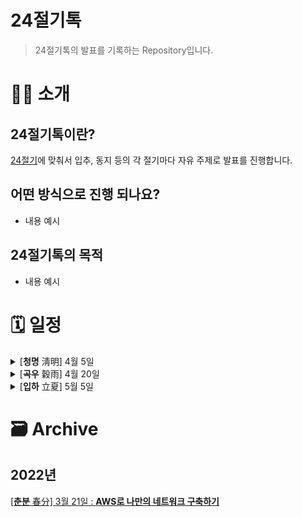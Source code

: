 # 24절기톡

> 24절기톡의 발표를 기록하는 Repository입니다.

# 👋🏻 소개

## 24절기톡이란?

[24절기](https://terms.naver.com/entry.naver?docId=1135069&cid=40942&categoryId=32286)에 맞춰서 입추, 동지 등의 각 절기마다 자유 주제로 발표를 진행합니다.

## 어떤 방식으로 진행 되나요?

- 내용 예시

## 24절기톡의 목적

- 내용 예시

# 🗓 일정

<details>
  <summary>[<strong>청명</strong> 淸明] 4월 5일</summary>

**주제: 미정**
  
> 📆 : 4월 5일 화요일 | 20:00 ~ 21:00
  
> 🗣 : Kate_송무송 [@moosongsong](https://github.com/moosongsong)

> 📍 : 

</details>
<details>
<summary>[<strong>곡우</strong> 穀雨] 4월 20일</summary>

**주제: 미정**
  
> 📆 : 4월 20일 수요일 | 20:00 ~ 21:00
  
> 🗣 : Dudo_이정우 [@leejw0803](https://github.com/leejw0803)

> 📍 : 

</details>
<details>
<summary>[<strong>입하</strong> 立夏] 5월 5일</summary>
</details>

# 🗃 Archive

## 2022년
[[<strong>춘분</strong> 春分] 3월 21일 : <strong>AWS로 나만의 네트워크 구축하기</strong>](https://github.com/24Seasons/talk/blob/main/contents/210321-danny/content.md)


